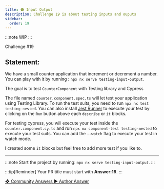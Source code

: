 ```yaml
---
title: 🟠 Input Output
description: Challenge 19 is about testing inputs and ouputs
sidebar:
  order: 19
---
```


:::note
WIP
:::

<div class="chip">Challenge #19</div>

## Statement:

We have a small counter application that increment or decrement a number.
You can play with it by running : `npx nx serve testing-input-output`.

The goal is to test `CounterComponent` with Testing library and Cypress

The file named `counter.component.spec.ts` will let test your application using Testing Library. To run the test suits, you need to run `npx nx test testing-nested`. You can also install [Jest Runner](https://marketplace.visualstudio.com/items?itemName=firsttris.vscode-jest-runner) to execute your test by clicking on the `Run` button above each `describe` or `it` blocks.

For testing cypress, you will execute your test inside the `counter.component.cy.ts` and run `npx nx component-test testing-nested` to execute your test suits. You can add the `--watch` flag to execute your test in watch mode.

I created some `it` blocks but feel free to add more test if you like to.

---

:::note
Start the project by running: `npx nx serve testing-input-output`.
:::

:::tip[Reminder]
Your PR title must start with <b>Answer:19</b>.
:::

<div class="article-footer">
  <a
    href="https://github.com/tomalaforge/angular-challenges/pulls?q=label%3A19+label%3Aanswer"
    alt="Input Output community solutions">
    ❖ Community Answers
  </a>
  <a
    href='https://github.com/tomalaforge/angular-challenges/pulls?q=label%3A19+label%3A'
    alt="Input Output solution author">
    ▶︎ Author Answer
  </a>
  </div>

